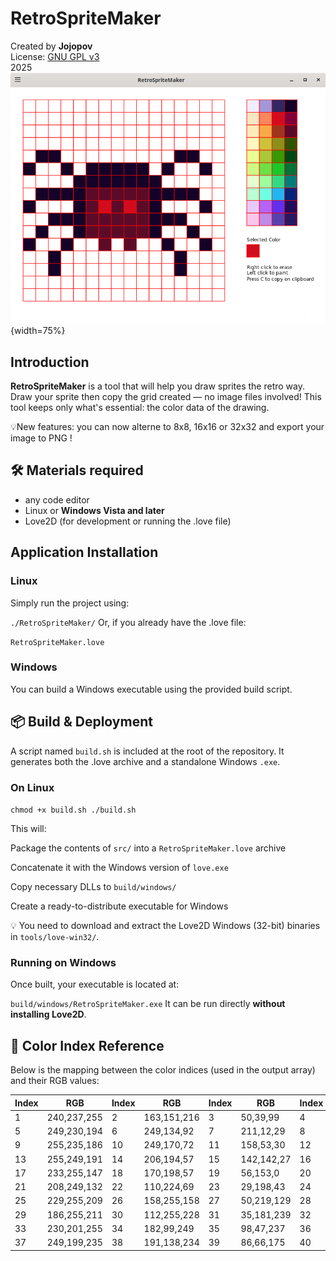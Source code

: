 # RetroSpriteMaker

Created by **Jojopov**  
License: [GNU GPL v3](https://www.gnu.org/licenses/gpl-3.0.html)  
2025
![Miniature](./miniature.png){width=75%}

## Introduction

**RetroSpriteMaker** is a tool that will help you draw sprites the retro way.
Draw your sprite then copy the grid created — no image files involved!
This tool keeps only what's essential: the color data of the drawing.

💡New features: you can now alterne to 8x8, 16x16 or 32x32 and export your image to PNG !

## 🛠 Materials required

- any code editor
- Linux or **Windows Vista and later**
- Love2D (for development or running the .love file)

## Application Installation

### Linux

Simply run the project using:

<code>./RetroSpriteMaker/</code>
Or, if you already have the .love file:

 <code>RetroSpriteMaker.love</code>

### Windows

You can build a Windows executable using the provided build script.

## 📦 Build & Deployment

A script named <code>build.sh</code> is included at the root of the repository. It generates both the .love archive and a standalone Windows <code>.exe</code>.

### On Linux

<code>chmod +x build.sh
./build.sh</code>

This will:

Package the contents of <code>src/</code> into a <code>RetroSpriteMaker.love</code> archive

Concatenate it with the Windows version of <code>love.exe</code>

Copy necessary DLLs to <code>build/windows/</code>

Create a ready-to-distribute executable for Windows

💡 You need to download and extract the Love2D Windows (32-bit) binaries in <code>tools/love-win32/</code>.

### Running on Windows

Once built, your executable is located at:

<code>build/windows/RetroSpriteMaker.exe</code> 
It can be run directly **without installing Love2D**.

## 🎨 Color Index Reference

Below is the mapping between the color indices (used in the output array) and their RGB values:

| Index | RGB            | Index | RGB            | Index | RGB            | Index | RGB            |
|-------|----------------|-------|----------------|-------|----------------|-------|----------------|
| 1     | 240,237,255    | 2     | 163,151,216    | 3     | 50,39,99       | 4     | 20,2,40        |
| 5     | 249,230,194    | 6     | 249,134,92     | 7     | 211,12,29      | 8     | 130,0,58       |
| 9     | 255,235,186    | 10    | 249,170,72     | 11    | 158,53,30      | 12    | 91,11,40       |
| 13    | 255,249,191    | 14    | 206,194,57     | 15    | 142,142,27     | 16    | 46,84,0        |
| 17    | 233,255,147    | 18    | 170,198,57     | 19    | 56,153,0       | 20    | 0,73,19        |
| 21    | 208,249,132    | 22    | 110,224,69     | 23    | 29,198,43      | 24    | 5,114,56       |
| 25    | 229,255,209    | 26    | 158,255,158    | 27    | 50,219,129     | 28    | 7,122,122      |
| 29    | 186,255,211    | 30    | 112,255,228    | 31    | 35,181,239     | 32    | 5,36,119       |
| 33    | 230,201,255    | 34    | 182,99,249     | 35    | 98,47,237      | 36    | 33,12,91       |
| 37    | 249,199,235    | 38    | 191,138,234    | 39    | 86,66,175      | 40    | 39,25,99       |
